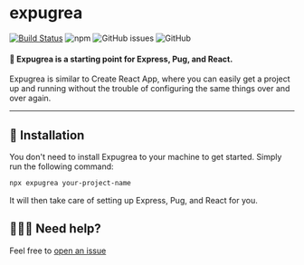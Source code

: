 # expugrea

[![Build Status](https://semaphoreci.com/api/v1/erwstout/expugrea/branches/master/badge.svg)](https://semaphoreci.com/erwstout/expugrea)
![npm](https://img.shields.io/npm/v/expugrea?style=flat-square)
![GitHub issues](https://img.shields.io/github/issues/erwstout/expugrea?style=flat-square)
![GitHub](https://img.shields.io/github/license/erwstout/expugrea?style=flat-square)

#### 📍 Expugrea is a starting point for Express, Pug, and React.

Expugrea is similar to Create React App, where you can easily get a project up and running without the trouble of configuring the same things over and over again.

---

## 💾 Installation

You don't need to install Expugrea to your machine to get started. Simply run the following command:

```sh
npx expugrea your-project-name
```

It will then take care of setting up Express, Pug, and React for you.

## 🙋🏾‍♀️ Need help?

Feel free to [open an issue](https://github.com/erwstout/expugrea/issues)
